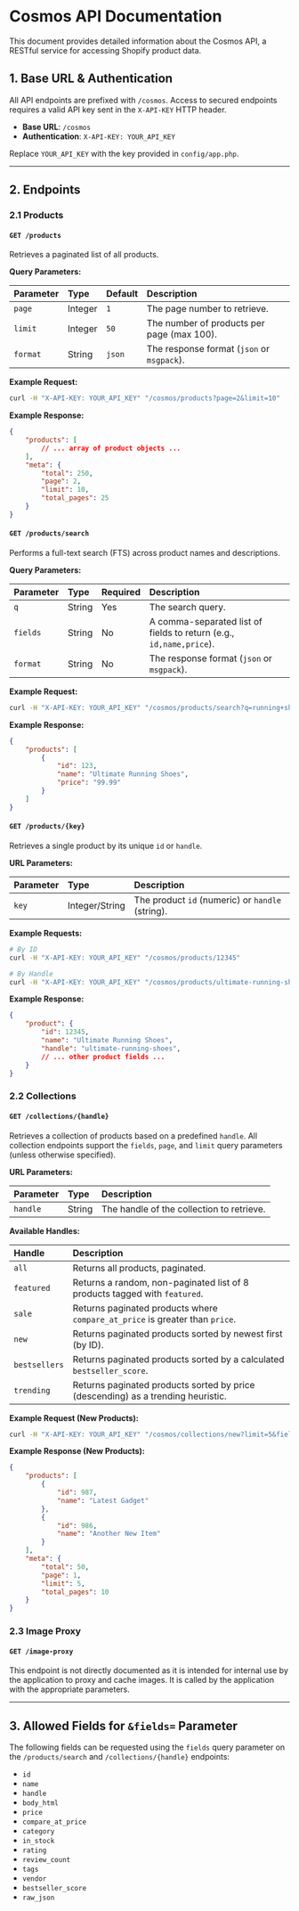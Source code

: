 # Cosmos API Documentation

This document provides detailed information about the Cosmos API, a RESTful service for accessing Shopify product data.

## 1. Base URL & Authentication

All API endpoints are prefixed with `/cosmos`. Access to secured endpoints requires a valid API key sent in the `X-API-KEY` HTTP header.

- **Base URL**: `/cosmos`
- **Authentication**: `X-API-KEY: YOUR_API_KEY`

Replace `YOUR_API_KEY` with the key provided in `config/app.php`.

---

## 2. Endpoints

### 2.1 Products

#### `GET /products`

Retrieves a paginated list of all products.

**Query Parameters:**

| Parameter | Type    | Default | Description                                      |
| :-------- | :------ | :------ | :----------------------------------------------- |
| `page`    | Integer | `1`     | The page number to retrieve.                     |
| `limit`   | Integer | `50`    | The number of products per page (max 100).       |
| `format`  | String  | `json`  | The response format (`json` or `msgpack`).       |

**Example Request:**

```bash
curl -H "X-API-KEY: YOUR_API_KEY" "/cosmos/products?page=2&limit=10"
```

**Example Response:**

```json
{
    "products": [
        // ... array of product objects ...
    ],
    "meta": {
        "total": 250,
        "page": 2,
        "limit": 10,
        "total_pages": 25
    }
}
```

#### `GET /products/search`

Performs a full-text search (FTS) across product names and descriptions.

**Query Parameters:**

| Parameter | Type   | Required | Description                                                                 |
| :-------- | :----- | :------- | :-------------------------------------------------------------------------- |
| `q`       | String | Yes      | The search query.                                                           |
| `fields`  | String | No       | A comma-separated list of fields to return (e.g., `id,name,price`).         |
| `format`  | String | No       | The response format (`json` or `msgpack`).                                  |

**Example Request:**

```bash
curl -H "X-API-KEY: YOUR_API_KEY" "/cosmos/products/search?q=running+shoes&fields=name,price"
```

**Example Response:**

```json
{
    "products": [
        {
            "id": 123,
            "name": "Ultimate Running Shoes",
            "price": "99.99"
        }
    ]
}
```

#### `GET /products/{key}`

Retrieves a single product by its unique `id` or `handle`.

**URL Parameters:**

| Parameter | Type          | Description                               |
| :-------- | :------------ | :---------------------------------------- |
| `key`     | Integer/String| The product `id` (numeric) or `handle` (string). |

**Example Requests:**

```bash
# By ID
curl -H "X-API-KEY: YOUR_API_KEY" "/cosmos/products/12345"

# By Handle
curl -H "X-API-KEY: YOUR_API_KEY" "/cosmos/products/ultimate-running-shoes"
```

**Example Response:**

```json
{
    "product": {
        "id": 12345,
        "name": "Ultimate Running Shoes",
        "handle": "ultimate-running-shoes",
        // ... other product fields ...
    }
}
```

### 2.2 Collections

#### `GET /collections/{handle}`

Retrieves a collection of products based on a predefined `handle`. All collection endpoints support the `fields`, `page`, and `limit` query parameters (unless otherwise specified).

**URL Parameters:**

| Parameter | Type   | Description                                      |
| :-------- | :----- | :----------------------------------------------- |
| `handle`  | String | The handle of the collection to retrieve.        |

**Available Handles:**

| Handle        | Description                                                                    |
| :------------ | :----------------------------------------------------------------------------- |
| `all`         | Returns all products, paginated.                                               |
| `featured`    | Returns a random, non-paginated list of 8 products tagged with `featured`.     |
| `sale`        | Returns paginated products where `compare_at_price` is greater than `price`.   |
| `new`         | Returns paginated products sorted by newest first (by ID).                     |
| `bestsellers` | Returns paginated products sorted by a calculated `bestseller_score`.          |
| `trending`    | Returns paginated products sorted by price (descending) as a trending heuristic. |

**Example Request (New Products):**

```bash
curl -H "X-API-KEY: YOUR_API_KEY" "/cosmos/collections/new?limit=5&fields=id,name"
```

**Example Response (New Products):**

```json
{
    "products": [
        {
            "id": 987,
            "name": "Latest Gadget"
        },
        {
            "id": 986,
            "name": "Another New Item"
        }
    ],
    "meta": {
        "total": 50,
        "page": 1,
        "limit": 5,
        "total_pages": 10
    }
}
```

### 2.3 Image Proxy

#### `GET /image-proxy`

This endpoint is not directly documented as it is intended for internal use by the application to proxy and cache images. It is called by the application with the appropriate parameters.

---

## 3. Allowed Fields for `&fields=` Parameter

The following fields can be requested using the `fields` query parameter on the `/products/search` and `/collections/{handle}` endpoints:

- `id`
- `name`
- `handle`
- `body_html`
- `price`
- `compare_at_price`
- `category`
- `in_stock`
- `rating`
- `review_count`
- `tags`
- `vendor`
- `bestseller_score`
- `raw_json`
